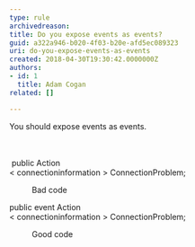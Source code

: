 ```yaml
---
type: rule
archivedreason: 
title: Do you expose events as events?
guid: a322a946-b020-4f03-b20e-afd5ec089323
uri: do-you-expose-events-as-events
created: 2018-04-30T19:30:42.0000000Z
authors:
- id: 1
  title: Adam Cogan
related: []

---
```



You should&#160;expose events as events.​<br>
<br><excerpt class='endintro'></excerpt><br>
<p class="ssw15-rteElement-CodeArea">​ public Action<br>&lt; connectioninformation &gt; ConnectionProblem;</p><dd class="ssw15-rteElement-FigureBad">Bad code​<br></dd><p class="ssw15-rteElement-CodeArea"> public event Action<br>&lt; connectioninformation &gt; ConnectionProblem;</p><dd class="ssw15-rteElement-FigureGood">​​​Good code​​<br></dd>


